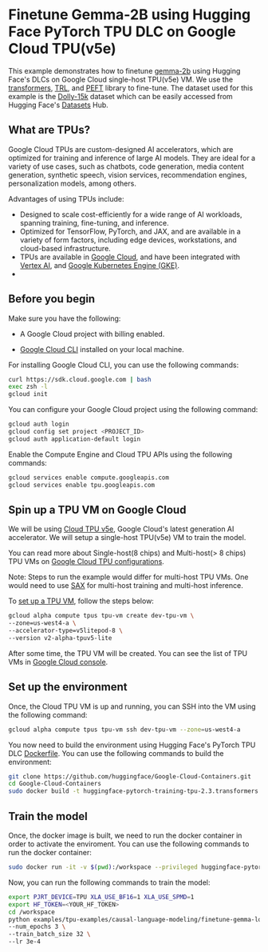 # Finetune Gemma-2B using Hugging Face PyTorch TPU DLC on Google Cloud TPU(v5e)

This example demonstrates how to finetune [gemma-2b](https://huggingface.co/google/gemma-2b) using Hugging Face's DLCs on Google Cloud single-host TPU(v5e) VM. We use the [transformers](https://huggingface.co/docs/transformers/), [TRL](https://huggingface.co/docs/trl/en/index), and [PEFT](https://huggingface.co/docs/peft/index) library to fine-tune. The dataset used for this example is the [Dolly-15k](databricks/databricks-dolly-15k) dataset which can be easily accessed from Hugging Face's [Datasets](https://huggingface.co/datasets) Hub. 


## What are TPUs?

Google Cloud TPUs are custom-designed AI accelerators, which are optimized for training and inference of large AI models. They are ideal for a variety of use cases, such as chatbots, code generation, media content generation, synthetic speech, vision services, recommendation engines, personalization models, among others.

Advantages of using TPUs include:

- Designed to scale cost-efficiently for a wide range of AI workloads, spanning training, fine-tuning, and inference.
- Optimized for TensorFlow, PyTorch, and JAX, and are available in a variety of form factors, including edge devices, workstations, and cloud-based infrastructure.
- TPUs are available in [Google Cloud](https://cloud.google.com/tpu/docs/intro-to-tpu), and have been integrated with [Vertex AI](https://cloud.google.com/vertex-ai/docs/training/training-with-tpu-vm), and [Google Kubernetes Engine (GKE)](https://cloud.google.com/tpu?hl=en#cloud-tpu-in-gke).
- 

## Before you begin

Make sure you have the following:
- A Google Cloud project with billing enabled.
<!-- - Access to Hugging Face's PyTorch TPU DLC. -->
- [Google Cloud CLI](https://cloud.google.com/sdk/docs/install#linux) installed on your local machine.

For installing Google Cloud CLI, you can use the following commands:

```bash
curl https://sdk.cloud.google.com | bash
exec zsh -l
gcloud init
```

You can configure your Google Cloud project using the following command:

```bash
gcloud auth login
gcloud config set project <PROJECT_ID>
gcloud auth application-default login
```

Enable the Compute Engine and Cloud TPU APIs using the following commands:

```bash
gcloud services enable compute.googleapis.com
gcloud services enable tpu.googleapis.com
```


## Spin up a TPU VM on Google Cloud

We will be using [Cloud TPU v5e](https://cloud.google.com/tpu/docs/v5e-training), Google Cloud's latest generation AI accelerator. We will setup a single-host TPU(v5e) VM to train the model. 

You can read more about Single-host(8 chips) and Multi-host(> 8 chips) TPU VMs on [Google Cloud TPU configurations](https://cloud.google.com/tpu/docs/supported-tpu-configurations).

Note: Steps to run the example would differ for multi-host TPU VMs. One would need to use [SAX](https://github.com/google/saxml) for multi-host training and multi-host inference.

To [set up a TPU VM](https://cloud.google.com/tpu/docs/setup-gcp-account#set-up-env), follow the steps below:

<!-- TODO: Update this script to directly use the Hugging Face PyTorch TPU DLC -->

```bash
gcloud alpha compute tpus tpu-vm create dev-tpu-vm \
--zone=us-west4-a \
--accelerator-type=v5litepod-8 \
--version v2-alpha-tpuv5-lite
```

After some time, the TPU VM will be created. You can see the list of TPU VMs in [Google Cloud console](https://console.cloud.google.com/compute/tpus).


## Set up the environment

Once, the Cloud TPU VM is up and running, you can SSH into the VM using the following command:

```bash
gcloud alpha compute tpus tpu-vm ssh dev-tpu-vm --zone=us-west4-a
```

<!-- TODO: Update the link to the Dockerfile and remove the part where docker image needs to be build once DLCs are released-->
You now need to build the environment using Hugging Face's PyTorch TPU DLC [Dockerfile](https://github.com/huggingface/Google-Cloud-Containers/blob/main/containers/pytorch/training/tpu/2.3/transformers/4.39.0.dev0/py310/Dockerfile). You can use the following commands to build the environment:

```bash
git clone https://github.com/huggingface/Google-Cloud-Containers.git
cd Google-Cloud-Containers
sudo docker build -t huggingface-pytorch-training-tpu-2.3.transformers.4.39.0.dev0.py310:latest -f containers/pytorch/training/tpu/2.3/transformers/4.39.0.dev0/py310/Dockerfile .
```

## Train the model
Once, the docker image is built, we need to run the docker container in order to activate the enviroment. You can use the following commands to run the docker container:

```bash
sudo docker run -it -v $(pwd):/workspace --privileged huggingface-pytorch-training-tpu-2.3.transformers.4.39.0.dev0.py310:latest bash
```

Now, you can run the following commands to train the model:

```bash
export PJRT_DEVICE=TPU XLA_USE_BF16=1 XLA_USE_SPMD=1
export HF_TOKEN=<YOUR_HF_TOKEN>
cd /workspace
python examples/tpu-examples/causal-language-modeling/finetune-gemma-lora-dolly.py \ 
--num_epochs 3 \
--train_batch_size 32 \
--lr 3e-4
```